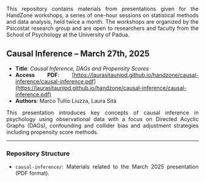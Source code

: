 <div align="justify">

This repository contains materials from presentations given for the HandZone workshops, a series of one-hour sessions on statistical methods and data analysis, held twice a month. The workshops are organized by the Psicostat research group and are open to researchers and faculty from the School of Psychology at the University of Padua.

## Causal Inference – March 27th, 2025

- **Title**: *Causal Inference, DAGs and Propensity Scores*
- **Access PDF**: [https://laurasitaunipd.github.io/handzone/causal-inference/causal-inference.pdf](https://laurasitaunipd.github.io/handzone/causal-inference/causal-inference.pdf)
- **Authors**: Marco Tullio Liuzza, Laura Sità

This presentation introduces key concepts of causal inference in psychology using observational data with a focus on Directed Acyclic Graphs (DAGs), confounding and collider bias and adjustment strategies including propensity score methods.

---

### Repository Structure

- `causal-inference/`: Materials related to the March 2025 presentation (PDF format).

</div>


